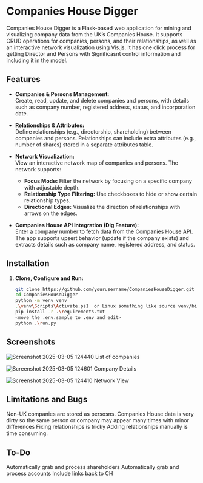 # Companies House Digger

Companies House Digger is a Flask-based web application for mining and visualizing company data from the UK’s Companies House. It supports CRUD operations for companies, persons, and their relationships, as well as an interactive network visualization using Vis.js.  It has one click process for getting Director and Persons with Significasnt control information and including it in the model.

## Features

- **Companies & Persons Management:**  
  Create, read, update, and delete companies and persons, with details such as company number, registered address, status, and incorporation date.

- **Relationships & Attributes:**  
  Define relationships (e.g., directorship, shareholding) between companies and persons. Relationships can include extra attributes (e.g., number of shares) stored in a separate attributes table.

- **Network Visualization:**  
  View an interactive network map of companies and persons. The network supports:
  - **Focus Mode:** Filter the network by focusing on a specific company with adjustable depth.
  - **Relationship Type Filtering:** Use checkboxes to hide or show certain relationship types.
  - **Directional Edges:** Visualize the direction of relationships with arrows on the edges.

- **Companies House API Integration (Dig Feature):**  
  Enter a company number to fetch data from the Companies House API. The app supports upsert behavior (update if the company exists) and extracts details such as company name, registered address, and status.

## Installation

1. **Clone, Configure and Run:**

   ```bash
   git clone https://github.com/yourusername/CompaniesHouseDigger.git
   cd CompaniesHouseDigger
   python -m venv venv
   .\venv\Scripts\Activate.ps1  or Linux something like source venv/bin/activate
   pip install -r .\requirements.txt
   <move the .env.sample to .env and edit>
   python .\run.py

## Screenshots

![Screenshot 2025-03-05 124440](https://github.com/user-attachments/assets/f077a60b-b810-4cc0-859a-b23d94b6c82e)
List of companies

![Screenshot 2025-03-05 124601](https://github.com/user-attachments/assets/850f68dd-8499-4b03-8620-97b5dadeb866)
Company Details

![Screenshot 2025-03-05 124410](https://github.com/user-attachments/assets/d32decc6-4c8d-4e39-b147-0db0e31745da)
Network View

## Limitations and Bugs
Non-UK companies are stored as persosns.
Companies House data is very dirty so the same person or company may appear many times with minor differences
Fixing relationships is tricky
Adding relationships manually is time consuming.

## To-Do
Automatically grab and process shareholders
Automatically grab and process accounts
Include links back to CH

